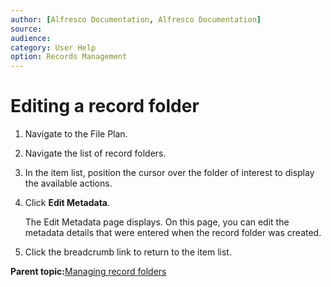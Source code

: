 ```yaml
---
author: [Alfresco Documentation, Alfresco Documentation]
source: 
audience: 
category: User Help
option: Records Management
---
```


# Editing a record folder



1.  Navigate to the File Plan.

2.  Navigate the list of record folders.

3.  In the item list, position the cursor over the folder of interest to display the available actions.

4.  Click **Edit Metadata**.

    The Edit Metadata page displays. On this page, you can edit the metadata details that were entered when the record folder was created.

5.  Click the breadcrumb link to return to the item list.


**Parent topic:**[Managing record folders](../tasks/rm-recordfolder-manage.md)

